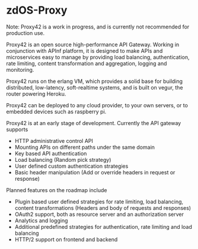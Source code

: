 # zdOS-Proxy

Note: Proxy42 is a work in progress, and is currently not recommended for
production use.

Proxy42 is an open source high-performance API Gateway. Working in conjunction
with APInf platform, it is designed to make APIs and microservices easy to
manage by providing load balancing, authentication, rate limiting, content
transformation and aggregation, logging and monitoring.

Proxy42 runs on the erlang VM, which provides a solid base for building
distributed, low-latency, soft-realtime systems, and is built on vegur, the
router powering Heroku.

Proxy42 can be deployed to any cloud provider, to your own servers, or to
embedded devices such as raspberry pi.

Proxy42 is at an early stage of development. Currently the API gateway supports

 - HTTP administrative control API
 - Mounting APIs on different paths under the same domain
 - Key based API authentication
 - Load balancing (Random pick strategy)
 - User defined custom authentication strategies
 - Basic header manipulation (Add or override headers in request or response)

Planned features on the roadmap include

 - Plugin based user defined strategies for rate limiting, load balancing,
   content transformations (Headers and body of requests and responses)
 - OAuth2 support, both as resource server and an authorization server
 - Analytics and logging
 - Additional predefined strategies for authentication, rate limiting and load balancing
 - HTTP/2 support on frontend and backend
